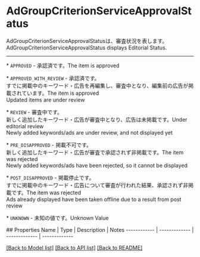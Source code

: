 # AdGroupCriterionServiceApprovalStatus

<div lang=\"ja\">AdGroupCriterionServiceApprovalStatusは、審査状況を表します。</div> <div lang=\"en\">AdGroupCriterionServiceApprovalStatus displays Editorial Status.</div> <hr> <p>* <code>APPROVED</code> - <span lang=\"ja\">承認済です。</span><span lang=\"en\">The item is approved</span></p> <p>* <code>APPROVED_WITH_REVIEW</code> - <span lang=\"ja\">承認済です。<br>すでに掲載中のキーワード・広告を再編集し、審査中となり、編集前の広告が掲載されています。</span><span lang=\"en\">The item is approved<br>Updated items are under review</span></p> <p>* <code>REVIEW</code> - <span lang=\"ja\">審査中です。<br>新しく追加したキーワード・広告が審査中となり、広告は未掲載です。</span><span lang=\"en\">Under editorial review<br>Newly added keywords/ads are under review, and not displayed yet</span></p> <p>* <code>PRE_DISAPPROVED</code> - <span lang=\"ja\">掲載不可です。<br>新しく追加したキーワード・広告が審査で承認されず非掲載です。</span><span lang=\"en\">The item was rejected<br>Newly added keywords/ads have been rejected, so it cannot be displayed</span></p> <p>* <code>POST_DISAPPROVED</code> - <span lang=\"ja\">掲載停止です。<br>すでに掲載中のキーワード・広告について審査が行われた結果、承認されず非掲載です。</span><span lang=\"en\">The item was rejected<br>Ads already displayed have been taken offline due to a result from post review</span></p> <p>* <code>UNKNOWN</code> - <span lang=\"ja\">未知の値です。</span><span lang=\"en\">Unknown Value</span></p> 
## Properties
Name | Type | Description | Notes
------------ | ------------- | ------------- | -------------

[[Back to Model list]](../README.md#documentation-for-models) [[Back to API list]](../README.md#documentation-for-api-endpoints) [[Back to README]](../README.md)


